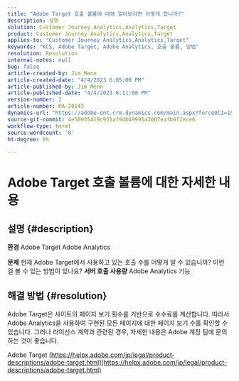 ```yaml
---
title: "Adobe Target 호출 볼륨에 대해 알아보려면 어떻게 합니까?"
description: 설명
solution: Customer Journey Analytics,Analytics,Target
product: Customer Journey Analytics,Analytics,Target
applies-to: "Customer Journey Analytics,Analytics,Target"
keywords: "KCS, Adobe Target, Adobe Analytics, 호출 볼륨, 방법"
resolution: Resolution
internal-notes: null
bug: false
article-created-by: Jim Menn
article-created-date: "4/4/2023 6:05:00 PM"
article-published-by: Jim Menn
article-published-date: "4/4/2023 6:11:00 PM"
version-number: 2
article-number: KA-20143
dynamics-url: "https://adobe-ent.crm.dynamics.com/main.aspx?forceUCI=1&pagetype=entityrecord&etn=knowledgearticle&id=6b960434-13d3-ed11-a7c7-6045bd006268"
source-git-commit: 4e50935419c951af94b49991a3007eafb0f2ece6
workflow-type: tm+mt
source-wordcount: '0'
ht-degree: 0%

---
```


# Adobe Target 호출 볼륨에 대한 자세한 내용

## 설명 {#description}


<b>환경</b>
Adobe Target Adobe Analytics

<b>문제</b>
현재 Adobe Target에서 사용하고 있는 호출 수를 어떻게 알 수 있습니까?
이런 걸 볼 수 있는 방법이 있나요? <b>서버 호출 사용량</b> Adobe Analytics 기능


## 해결 방법 {#resolution}


Adobe Target은 사이트의 페이지 보기 횟수를 기반으로 수수료를 계산합니다.
따라서 Adobe Analytics을 사용하여 구현된 모든 페이지에 대한 페이지 보기 수를 확인할 수 있습니다.
그러나 라이선스 계약과 관련된 경우, 자세한 내용은 Adobe 계정 팀에 문의하는 것이 좋습니다.

Adobe Target
[https://helpx.adobe.com/jp/legal/product-descriptions/adobe-target.html](https://helpx.adobe.com/jp/legal/product-descriptions/adobe-target.html)


